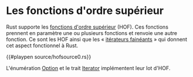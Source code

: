 # Les fonctions d'ordre supérieur

Rust supporte les [fonctions d'ordre supérieur](https://fr.wikipedia.org/wiki/Fonction_d'ordre_supérieur) (HOF). Ces fonctions prennent en paramètre une ou plusieurs fonctions et renvoie une autre fonction. Ce sont les HOF ainsi que les « [itérateurs fainéants](http://stackoverflow.com/questions/2155788/most-of-the-iterators-and-iterables-methods-are-lazy-what-does-this-mean) » qui donnent cet aspect fonctionnel à Rust.

{{#playpen source/hofsource0.rs}}

L'énumération [Option](http://doc.rust-lang.org/core/option/enum.Option.html) et le trait [Iterator](http://doc.rust-lang.org/core/iter/trait.Iterator.html) implémentent leur lot d'HOF.
